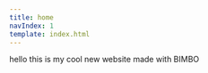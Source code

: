 ```yaml
---
title: home
navIndex: 1
template: index.html
---
```


hello this is my cool new website made with BIMBO